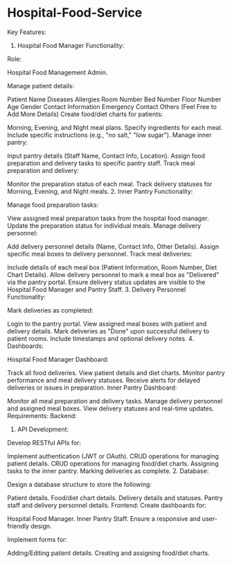 # Hospital-Food-Service
Key Features:
1. Hospital Food Manager Functionality:

Role:

Hospital Food Management Admin.

Manage patient details:

Patient Name
Diseases
Allergies
Room Number
Bed Number
Floor Number
Age
Gender
Contact Information
Emergency Contact
Others (Feel Free to Add More Details)
Create food/diet charts for patients:

Morning, Evening, and Night meal plans.
Specify ingredients for each meal.
Include specific instructions (e.g., "no salt," "low sugar").
Manage inner pantry:

Input pantry details (Staff Name, Contact Info, Location).
Assign food preparation and delivery tasks to specific pantry staff.
Track meal preparation and delivery:

Monitor the preparation status of each meal.
Track delivery statuses for Morning, Evening, and Night meals.
2. Inner Pantry Functionality:

Manage food preparation tasks:

View assigned meal preparation tasks from the hospital food manager.
Update the preparation status for individual meals.
Manage delivery personnel:

Add delivery personnel details (Name, Contact Info, Other Details).
Assign specific meal boxes to delivery personnel.
Track meal deliveries:

Include details of each meal box (Patient Information, Room Number, Diet Chart Details).
Allow delivery personnel to mark a meal box as "Delivered" via the pantry portal.
Ensure delivery status updates are visible to the Hospital Food Manager and Pantry Staff.
3. Delivery Personnel Functionality:

Mark deliveries as completed:

Login to the pantry portal.
View assigned meal boxes with patient and delivery details.
Mark deliveries as "Done" upon successful delivery to patient rooms.
Include timestamps and optional delivery notes.
4. Dashboards:

Hospital Food Manager Dashboard:

Track all food deliveries.
View patient details and diet charts.
Monitor pantry performance and meal delivery statuses.
Receive alerts for delayed deliveries or issues in preparation.
Inner Pantry Dashboard:

Monitor all meal preparation and delivery tasks.
Manage delivery personnel and assigned meal boxes.
View delivery statuses and real-time updates.
Requirements:
Backend:
1. API Development:

Develop RESTful APIs for:

Implement authentication (JWT or OAuth).
CRUD operations for managing patient details.
CRUD operations for managing food/diet charts.
Assigning tasks to the inner pantry.
Marking deliveries as complete.
2. Database:

Design a database structure to store the following:

Patient details.
Food/diet chart details.
Delivery details and statuses.
Pantry staff and delivery personnel details.
Frontend:
Create dashboards for:

Hospital Food Manager.
Inner Pantry Staff.
Ensure a responsive and user-friendly design.

Implement forms for:

Adding/Editing patient details.
Creating and assigning food/diet charts.

